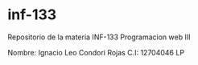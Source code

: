 # inf-133
Repositorio de la materia INF-133 Programacion web III

Nombre: Ignacio Leo Condori Rojas
C.I: 12704046 LP

